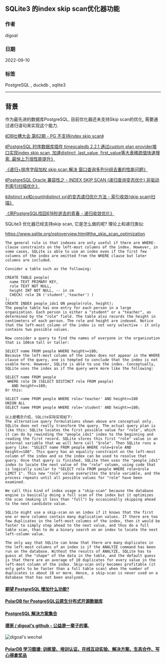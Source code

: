 ## SQLite3 的index skip scan优化器功能      
                                        
### 作者                                        
digoal                           
                                        
### 日期                                        
2022-09-10                                        
                                        
### 标签                                        
PostgreSQL , duckdb , sqlite3          
                            
----                                        
                                        
## 背景      
作为最先进的数据库PostgreSQL, 目前优化器还未支持Skip scan的优化, 需要通过递归语句来实现这个能力.  
  
[《DB吐槽大会,第62期 - PG 不支持index skip scan》](../202109/20210929_07.md)    
  
[《PostgreSQL 时序数据库插件 timescaledb 2.2.1 通过custom plan provider接口实现index skip scan, 加速distinct, last_value, first_value等大表稀疏值快速搜索, 最快上万倍性能提升》](../202105/20210514_01.md)    
  
[《递归+排序字段加权 skip scan 解决 窗口查询多列分组去重的性能问题》](../202006/20200615_01.md)    
  
[《PostgreSQL Oracle 兼容性之 - INDEX SKIP SCAN (递归查询变态优化) 非驱动列索引扫描优化》](../201803/20180323_03.md)    
  
[《distinct xx和count(distinct xx)的变态递归优化方法 - 索引收敛(skip scan)扫描》](../201611/20161128_02.md)    
  
[《用PostgreSQL找回618秒逝去的青春 - 递归收敛优化》](../201612/20161201_01.md)    
  
SQLite3 优化器已经支持skip scan, 它是怎么做的呢? 理论上和递归类似:    
  
https://www.sqlite.org/optoverview.html#the_skip_scan_optimization  
  
```  
The general rule is that indexes are only useful if there are WHERE-clause constraints on the left-most columns of the index. However, in some cases, SQLite is able to use an index even if the first few columns of the index are omitted from the WHERE clause but later columns are included.  
  
Consider a table such as the following:  
  
CREATE TABLE people(  
  name TEXT PRIMARY KEY,  
  role TEXT NOT NULL,  
  height INT NOT NULL, -- in cm  
  CHECK( role IN ('student','teacher') )  
);  
CREATE INDEX people_idx1 ON people(role, height);  
The people table has one entry for each person in a large organization. Each person is either a "student" or a "teacher", as determined by the "role" field. The table also records the height in centimeters of each person. The role and height are indexed. Notice that the left-most column of the index is not very selective - it only contains two possible values.  
  
Now consider a query to find the names of everyone in the organization that is 180cm tall or taller:  
  
SELECT name FROM people WHERE height>=180;  
Because the left-most column of the index does not appear in the WHERE clause of the query, one is tempted to conclude that the index is not usable here. However, SQLite is able to use the index. Conceptually, SQLite uses the index as if the query were more like the following:  
  
SELECT name FROM people  
 WHERE role IN (SELECT DISTINCT role FROM people)  
   AND height>=180;  
Or this:  
  
SELECT name FROM people WHERE role='teacher' AND height>=180  
UNION ALL  
SELECT name FROM people WHERE role='student' AND height>=180;  
  
以上是概念介绍, SQLite实际实现如下:   
The alternative query formulations shown above are conceptual only. SQLite does not really transform the query. The actual query plan is like this: SQLite locates the first possible value for "role", which it can do by rewinding the "people_idx1" index to the beginning and reading the first record. SQLite stores this first "role" value in an internal variable that we will here call "$role". Then SQLite runs a query like: "SELECT name FROM people WHERE role=$role AND height>=180". This query has an equality constraint on the left-most column of the index and so the index can be used to resolve that query. Once that query is finished, SQLite then uses the "people_idx1" index to locate the next value of the "role" column, using code that is logically similar to "SELECT role FROM people WHERE role>$role LIMIT 1". This new "role" value overwrites the $role variable, and the process repeats until all possible values for "role" have been examined.  
  
We call this kind of index usage a "skip-scan" because the database engine is basically doing a full scan of the index but it optimizes the scan (making it less than "full") by occasionally skipping ahead to the next candidate value.  
  
SQLite might use a skip-scan on an index if it knows that the first one or more columns contain many duplication values. If there are too few duplicates in the left-most columns of the index, then it would be faster to simply step ahead to the next value, and thus do a full table scan, than to do a binary search on an index to locate the next left-column value.  
  
The only way that SQLite can know that there are many duplicates in the left-most columns of an index is if the ANALYZE command has been run on the database. Without the results of ANALYZE, SQLite has to guess at the "shape" of the data in the table, and the default guess is that there are an average of 10 duplicates for every value in the left-most column of the index. Skip-scan only becomes profitable (it only gets to be faster than a full table scan) when the number of duplicates is about 18 or more. Hence, a skip-scan is never used on a database that has not been analyzed.  
```  
  
  
#### [期望 PostgreSQL 增加什么功能?](https://github.com/digoal/blog/issues/76 "269ac3d1c492e938c0191101c7238216")
  
  
#### [PolarDB for PostgreSQL云原生分布式开源数据库](https://github.com/ApsaraDB/PolarDB-for-PostgreSQL "57258f76c37864c6e6d23383d05714ea")
  
  
#### [PostgreSQL 解决方案集合](https://yq.aliyun.com/topic/118 "40cff096e9ed7122c512b35d8561d9c8")
  
  
#### [德哥 / digoal's github - 公益是一辈子的事.](https://github.com/digoal/blog/blob/master/README.md "22709685feb7cab07d30f30387f0a9ae")
  
  
![digoal's wechat](../pic/digoal_weixin.jpg "f7ad92eeba24523fd47a6e1a0e691b59")
  
  
#### [PolarDB 学习图谱: 训练营、培训认证、在线互动实验、解决方案、生态合作、写心得拿奖品](https://www.aliyun.com/database/openpolardb/activity "8642f60e04ed0c814bf9cb9677976bd4")
  
